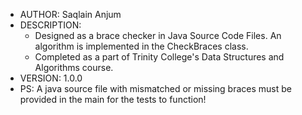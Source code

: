 - AUTHOR: Saqlain Anjum
- DESCRIPTION:
  - Designed as a brace checker in Java Source Code Files. An algorithm is implemented in the CheckBraces class.
  - Completed as a part of Trinity College's Data Structures and Algorithms course.
- VERSION: 1.0.0
- PS: A java source file with mismatched or missing braces must be provided in the main for the tests to function!
